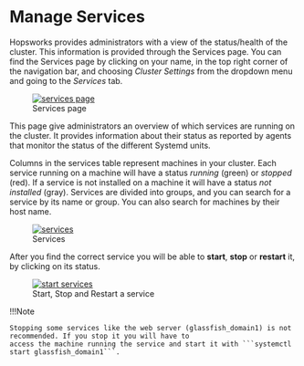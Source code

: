 # Manage Services
Hopsworks provides administrators with a view of the status/health of the cluster. 
This information is provided through the Services page.
You can find the Services page by clicking on your name, in the top right corner of the navigation bar, and choosing 
_Cluster Settings_ from the dropdown menu and going to the _Services_ tab.

<figure>
  <a  href="../../assets/images/admin/services/services-page.png">
    <img src="../../assets/images/admin/services/services-page.png" alt="services page" />
  </a>
  <figcaption>Services page</figcaption>
</figure>

This page give administrators an overview of which services are running on the cluster. 
It provides information about their status as reported by agents that monitor the status of the different 
Systemd units.

Columns in the services table represent machines in your cluster. Each service running on a machine will have a status
_running_ (green) or _stopped_ (red). If a service is not installed on a machine it will have a status _not installed_ 
(gray). 
Services are divided into groups, and you can search for a service by its name or group. You can also search for
machines by their host name.

<figure>
  <a  href="../../assets/images/admin/services/services.png">
    <img src="../../assets/images/admin/services/services.png" alt="services" />
  </a>
  <figcaption>Services</figcaption>
</figure>

After you find the correct service you will be able to **start**, **stop** or **restart** it, by clicking on its status.
<figure>
  <a  href="../../assets/images/admin/services/services-start.png">
    <img src="../../assets/images/admin/services/services-start.png" alt="start services" />
  </a>
  <figcaption>Start, Stop and Restart a service</figcaption>
</figure>

!!!Note

    Stopping some services like the web server (glassfish_domain1) is not recommended. If you stop it you will have to
    access the machine running the service and start it with ```systemctl start glassfish_domain1```. 